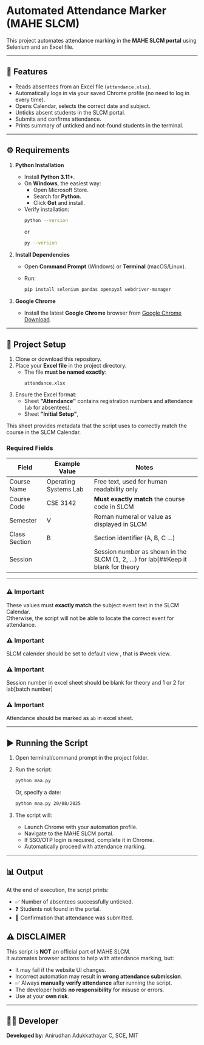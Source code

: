 # Automated Attendance Marker (MAHE SLCM)

This project automates attendance marking in the **MAHE SLCM portal** using Selenium and an Excel file.

---

## 🚀 Features
- Reads absentees from an Excel file (`attendance.xlsx`).
- Automatically logs in via your saved Chrome profile (no need to log in every time).
- Opens Calendar, selects the correct date and subject.
- Unticks absent students in the SLCM portal.
- Submits and confirms attendance.
- Prints summary of unticked and not-found students in the terminal.

---

## ⚙️ Requirements

1. **Python Installation**
   - Install **Python 3.11+**.
   - On **Windows**, the easiest way:
     - Open Microsoft Store.
     - Search for **Python**.
     - Click **Get** and install.
   - Verify installation:
     ```bash
     python --version
     ```
     or
     ```bash
     py --version
     ```

2. **Install Dependencies**
   - Open **Command Prompt** (Windows) or **Terminal** (macOS/Linux).
  
   - Run:
     ```bash
     pip install selenium pandas openpyxl webdriver-manager

     ```

3. **Google Chrome**
   - Install the latest **Google Chrome** browser from [Google Chrome Download](https://www.google.com/chrome/).




---

## 📂 Project Setup

1. Clone or download this repository.
2. Place your **Excel file** in the project directory.
   - The file **must be named exactly**:
     ```
     attendance.xlsx
     ```
3. Ensure the Excel format:
   - Sheet **"Attendance"** contains registration numbers and attendance (`ab` for absentees).
   - Sheet **"Initial Setup"**, 


This sheet provides metadata that the script uses to correctly match the course in the SLCM Calendar.  

### Required Fields

| Field         | Example Value              | Notes                                                       |
|---------------|----------------------------|-------------------------------------------------------------|
| Course Name   | Operating Systems Lab      | Free text, used for human readability only                  |
| Course Code   | CSE 3142                   | **Must exactly match** the course code in SLCM              |
| Semester      | V                          | Roman numeral or value as displayed in SLCM                 |
| Class Section | B                          | Section identifier (A, B, C …)                              |
| Session       |                            | Session number as shown in the SLCM  (1, 2, …) for lab[##Keep it blank for theory|

---

### ⚠️ Important

These values must **exactly match** the subject event text in the SLCM Calendar.  
Otherwise, the script will not be able to locate the correct event for attendance.

### ⚠️ Important
SLCM calender should be set to default view , that is #week view.

### ⚠️ Important
Session number in excel sheet should be blank for theory and 1 or 2 for lab[batch number|

### ⚠️ Important
Attendance should be marked as `ab` in excel sheet.

---

## ▶️ Running the Script

1. Open terminal/command prompt in the project folder.
2. Run the script:
   ```bash
   python maa.py
   ```
   Or, specify a date:
   ```bash
   python maa.py 20/08/2025
   ```

3. The script will:
   - Launch Chrome with your automation profile.
   - Navigate to the MAHE SLCM portal.
   - If SSO/OTP login is required, complete it in Chrome.
   - Automatically proceed with attendance marking.

---

## 📊 Output
At the end of execution, the script prints:
- ✅ Number of absentees successfully unticked.
- ❓ Students not found in the portal.
- 🎉 Confirmation that attendance was submitted.



## ⚠️ **DISCLAIMER**

This script is **NOT** an official part of MAHE SLCM.  
It automates browser actions to help with attendance marking, but:  

- It may fail if the website UI changes.  
- Incorrect automation may result in **wrong attendance submission**.  
- ✅ Always **manually verify attendance** after running the script.  
- The developer holds **no responsibility** for misuse or errors.  
- Use at your **own risk**. 

---

## 👨‍💻 Developer
**Developed by:** Anirudhan Adukkathayar C, SCE, MIT
